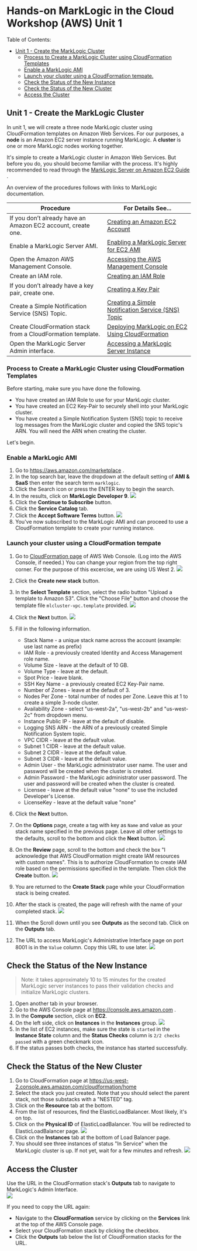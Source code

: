 # Hands-on MarkLogic in the Cloud Workshop (AWS) Unit 1

Table of Contents:
- [Unit 1 - Create the MarkLogic Cluster](#unit1)
	- [Process to Create a MarkLogic Cluster using CloudFormation Templates](#process)
	- [Enable a MarkLogic AMI](#enable)
	- [Launch your cluster using a CloudFormation tempate.](#launch)
	- [Check the Status of the New Instance](#instance)
	- [Check the Status of the New Cluster](#cluster)
	- [Access the Cluster](#a)

<a name="unit1"></a>
## Unit 1 - Create the MarkLogic Cluster

In unit 1, we will create a three node MarkLogic cluster using CloudFormation templates on Amazon Web Services. For our purposes, a **node** is an Amazon EC2 server instance running MarkLogic. A **cluster** is one or more MarkLogic nodes working together.

It's simple to create a MarkLogic cluster in Amazon Web Services. But before you do, you should become familiar with the process. It's highly recommended to read through the [MarkLogic Server on Amazon EC2 Guide](https://docs.marklogic.com/guide/ec2) .

An overview of the procedures follows with links to MarkLogic documentation.

Procedure                         | For Details See...
--------------------------------- | -----------------------
If you don’t already have an Amazon EC2 account, create one. | [Creating an Amazon EC2 Account](https://docs.marklogic.com/guide/ec2/GettingStarted#id_52961) 
Enable a MarkLogic Server AMI. | [Enabling a MarkLogic Server for EC2 AMI](https://docs.marklogic.com/guide/ec2/GettingStarted#id_99793)
Open the Amazon AWS Management Console. | [Accessing the AWS Management Console](https://docs.marklogic.com/guide/ec2/GettingStarted#id_69008)
Create an IAM role. | [Creating an IAM Role](https://docs.marklogic.com/guide/ec2/GettingStarted#id_39710)
If you don’t already have a key pair, create one. | [Creating a Key Pair](https://docs.marklogic.com/guide/ec2/GettingStarted#id_24571)
Create a Simple Notification Service (SNS) Topic. | [Creating a Simple Notification Service (SNS) Topic](https://docs.marklogic.com/guide/ec2/GettingStarted#id_69696)
Create CloudFormation stack from a CloudFormation template. | [Deploying MarkLogic on EC2 Using CloudFormation](https://docs.marklogic.com/guide/ec2/CloudFormation)
Open the MarkLogic Server Admin interface. | [Accessing a MarkLogic Server Instance](https://docs.marklogic.com/guide/ec2/managing#id_18558)

<a name="process"></a>
### Process to Create a MarkLogic Cluster using CloudFormation Templates

Before starting, make sure you have done the following.  

* You have created an IAM Role to use for your MarkLogic cluster.
* You have created an EC2 Key-Pair to securely shell into your MarkLogic cluster.
* You have created a Simple Notification System (SNS) topic to receive log messages from the MarkLogic cluster and copied the SNS topic's ARN. You will need the ARN when creating the cluster.

Let's begin.

<a name="ami"></a>
### Enable a MarkLogic AMI

1. Go to <https://aws.amazon.com/marketplace> .
2. In the top search bar, leave the dropdown at the default setting of **AMI & SaaS** then enter the search term `marklogic`.
3. Click the Search icon or press the ENTER key to begin the search.
4. In the results, click on **MarkLogic Developer 9**.
  ![](images/marketplace.png)
5. Click the **Continue to Subscribe** button.
6. Click the **Service Catalog** tab.
7. Click the **Accept Software Terms** button.
  ![](images/acceptTerm.png)
8. You've now subscribed to the MarkLogic AMI and can proceed to use a CloudFormation template to create your running instance.

<a name="launch"></a>
### Launch your cluster using a CloudFormation tempate

1. Go to [CloudFormation page](https://us-west-2.console.aws.amazon.com/cloudformation/home?region=us-west-2#/stacks?filter=active) of AWS Web Console. (Log into the AWS Console, if needed.) You can change your region from the top right corner. For the purpose of this excercise, we are using US West 2.
![](images/cloudformation.png)
2. Click the **Create new stack** button.
6. In the **Select Template** section, select the radio button "Upload a template to Amazon S3". Click the "Choose File" button and choose the template file `mlcluster-vpc.template` provided.
![](images/selectTemplate.png)
7. Click the **Next** button.
![](images/stackParameters.png)
8. Fill in the following information.
	* Stack Name - a unique stack name across the account (example: use last name as prefix)
	* IAM Role - a previously created Identity and Access Management role name. 
	* Volume Size - leave at the default of 10 GB.
	* Volume Type - leave at the default.
	* Spot Price - leave blank.
	* SSH Key Name - a previously created EC2 Key-Pair name.
	* Number of Zones - leave at the default of 3.
	* Nodes Per Zone - total number of nodes per Zone. Leave this at 1 to create a simple 3-node cluster.
	* Availability Zone - select "us-west-2a", "us-west-2b" and "us-west-2c" from dropdown menu.
	* Instance Public IP - leave at the default of disable.
	* Logging SNS ARN - the ARN of a previously created Simple Notification System topic.
	* VPC CIDR - leave at the default value.
	* Subnet 1 CIDR - leave at the default value.
	* Subnet 2 CIDR - leave at the default value.
	* Subnet 3 CIDR - leave at the default value.
	* Admin User - the MarkLogic administrator user name. The user and password will be created when the cluster is created.
	* Admin Password - the MarkLogic administrator user password. The user and password will be created when the cluster is created.
	* Licensee - leave at the default value "none" to use the included Developer's License.
	* LicenseKey - leave at the default value "none"
	
9. Click the **Next** button.
10. On the **Options** page, create a tag with key as `Name` and value as your stack name specified in the previous page. Leave all other settings to the defaults, scroll to the bottom and click the **Next** button.
![](images/tagStack.png)
11. On the **Review** page, scroll to the bottom and check the box "I acknowledge that AWS CloudFormation might create IAM resources with custom names". This is to authorize CloudFormation to create IAM role based on the permissions specified in the template. Then click the **Create** button.
![](images/ackIAM.png)
12. You are returned to the **Create Stack** page while your CloudFormation stack is being created.
13. After the stack is created, the page will refresh with the name of your completed stack.
![](images/createComplete.png)
14. When the Scroll down until you see **Outputs** as the second tab. Click on the **Outputs** tab.
15. The URL to access MarkLogic's Administrative Interface page on port 8001 is in the `Value` column. Copy this URL to use later.
![](images/stackOutputs.png)

<a name="instance"></a>
## Check the Status of the New Instance

> Note: it takes approximately 10 to 15 minutes for the created MarkLogic server instances to pass their validation checks and initialize MarkLogic clusters.

1. Open another tab in your browser.
2. Go to the AWS Console page at <https://console.aws.amazon.com> .
3. In the **Compute** section, click on **EC2**.
4. On the left side, click on **Instances** in the **Instances** group.
![](images/instanceStatus.png)
5. In the list of EC2 instances, make sure the state is `started` in the **Instance State** column and the **Status Checks** column is `2/2 checks passed` with a green checkmark icon.
6. If the status passes both checks, the instance has started successfully.

<a name="cluster"></a>
## Check the Status of the New Cluster

1. Go to CloudFormation page at <https://us-west-2.console.aws.amazon.com/cloudformation/home>
2. Select the stack you just created. Note that you should select the parent stack, not those substacks with a "NESTED" tag.
3. Click on the **Resource** tab at the bottom.
4. From the list of resources, find the ElasticLoadBalancer. Most likely, it's on top.
5. Click on the **Physical ID** of ElasticLoadBalancer. You will be redirected to ElasticLoadBalancer page.
![](images/elb.png)
6. Click on the **Instances** tab at the bottom of Load Balancer page.
7. You should see three instances of status "In Service" when the MarkLogic cluster is up. If not yet, wait for a few minutes and refresh.
![](images/clusterStatus.png)

<a name="access"></a>
## Access the Cluster

Use the URL in the CloudFormation stack's **Outputs** tab to navigate to MarkLogic's Admin Interface.  
![](images/adminGui.png)

If you need to copy the URL again: 

* Navigate to the **CloudFormation** service by clicking on the **Services** link at the top of the AWS Console page. 
* Select your CloudFormation stack by clicking the checkbox. 
* Click the **Outputs** tab below the list of CloudFormation stacks for the URL.
